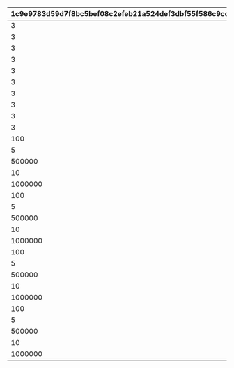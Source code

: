 |1c9e9783d59d7f8bc5bef08c2efeb21a524def3dbf55f586c9cdf01a1a242917|04c4a3ef58b51d5fffe94be75969e1a167d72d8b1c2aa88a44a6084b0fc4c11b|1daf97f948bb4f115abb83d766995f2ef9d7df7fd48959a585b4801a0390e8ad|220dd1fd05308e016058e15e583a418acb0889727ab6de978d36372325e47320|f0306363f59db87c5f2d6cef922402f295447cba113058724d1aa163bca8b43f|03b290fee5934d8a04cac57d2032beb98c6592c9eb6949f190a2e86e4ea1aab1|d1fd1dd80e6835dba1b6bd32d37a6fab8d81e5ff32e31ac612a5e11b5e0044a9|bb6da8df05d22b12a7ba8f646b5dc916a4a05c25e38da0eb4497c05d4421ecae|c2a5aa8b6fa97c50a614f4477f76b0f1b85391a057fac1fc64c5f14b833f68b0|c4328e64776ddcb120af07fb64eddd27e0364a8bfbc1cd75348b87cb69f9c563|14b90a34e373c94e0a1e25dc19a2d84a48b06063c3b4a96cd25a2dc657fa4a8e|85f82f4cf9c302c873f6593b4fd5c494752442500585058102a3b6c667f36fd5|9fa230fea55540ef3abac5958304008dadaf0d827f1f1c5aa9a80b89a9c20a3b|2737f7ce10e1b0425b90752ced08ea5e4a248cc6a54d230ab63dba74333c0592|233e541ef61bbe720d8cf300f2e288b04276febb142003e3d321c8eb612397d6|bb3a684b0873badaf69814605beaa9f3d2fd5a0e004ce282bd448f6513c3056a|e06e416487677828d98414eeb66f1be81066d6858704a2865a019511b95733a4|b4ee8de78369ef1371afdb9a660f7f8a5ff3a5451eb6e712762fe8de7b172667|
| --- | --- | --- | --- | --- | --- | --- | --- | --- | --- | --- | --- | --- | --- | --- | --- | --- | --- |
|3|94002|20004|2|1|1001|300000|8|100|8|30|2|150003|12|91002|90005|3|4|
|3|94002|140001|2|2|1001|400000|8|150|60|30|4|150004|12|91002|90005|3|4|
|3|94002|20004|2|3|1001|500000|8|150|10|30|2|150005|12|91002|90005|3|4|
|3|94002|140001|2|4|1001|750000|8|200|90|30|4|150006|12|91002|90005|3|4|
|3|94002|21951|2|5|1001|1000000|8|200|1|30|2|150007|12|91002|90005|3|4|
|3|94002|20004|2|1|1002|300000|8|100|8|30|2|150003|12|91002|90005|3|4|
|3|94002|140001|2|2|1002|400000|8|150|60|30|4|150004|12|91002|90005|3|4|
|3|94002|20004|2|3|1002|500000|8|150|10|30|2|150005|12|91002|90005|3|4|
|3|94002|140001|2|4|1002|750000|8|200|90|30|4|150006|12|91002|90005|3|4|
|3|94002|21951|2|5|1002|1000000|8|200|1|30|2|150007|12|91002|90005|3|4|
|100|94002|20004|4|1|1003|300000|8|50|8|100|2|150003|12|91002|150004|3|4|
|5|94002|140001|2|2|1003|400000|8|100|60|50|4|150005|12|91002|90005|3|4|
|500000|0|20004|12|3|1003|0|8|100|10|50|2|150006|0|91002|94002|3|4|
|10|94002|140001|2|4|1003|750000|8|150|90|50|4|150007|12|91002|90005|3|4|
|1000000|0|21951|12|5|1003|0|8|150|1|50|2|150008|0|91002|94002|3|4|
|100|94002|20004|4|1|1004|300000|8|50|8|100|2|150003|12|91002|150004|3|4|
|5|94002|140001|2|2|1004|400000|8|100|60|50|4|150005|12|91002|90005|3|4|
|500000|0|20004|12|3|1004|0|8|100|10|50|2|150006|0|91002|94002|3|4|
|10|94002|140001|2|4|1004|750000|8|150|90|50|4|150007|12|91002|90005|3|4|
|1000000|0|21951|12|5|1004|0|8|150|1|50|2|150008|0|91002|94002|3|4|
|100|94002|20004|4|1|1005|300000|8|50|8|100|2|150003|12|91002|150004|3|4|
|5|94002|140001|2|2|1005|400000|8|100|60|50|4|150005|12|91002|90005|3|4|
|500000|0|20004|12|3|1005|0|8|100|10|50|2|150006|0|91002|94002|3|4|
|10|94002|140001|2|4|1005|750000|8|150|90|50|4|150007|12|91002|90005|3|4|
|1000000|0|21951|12|5|1005|0|8|150|1|50|2|150008|0|91002|94002|3|4|
|100|94002|20004|4|1|1006|300000|8|50|8|100|2|150004|12|91002|150005|3|4|
|5|94002|140001|2|2|1006|400000|8|100|60|50|4|150006|12|91002|90005|3|4|
|500000|0|20004|12|3|1006|0|8|100|10|50|2|150007|0|91002|94002|3|4|
|10|94002|140001|2|4|1006|750000|8|150|90|50|4|150008|12|91002|90005|3|4|
|1000000|0|21951|12|5|1006|0|8|150|1|50|2|150009|0|91002|94002|3|4|
